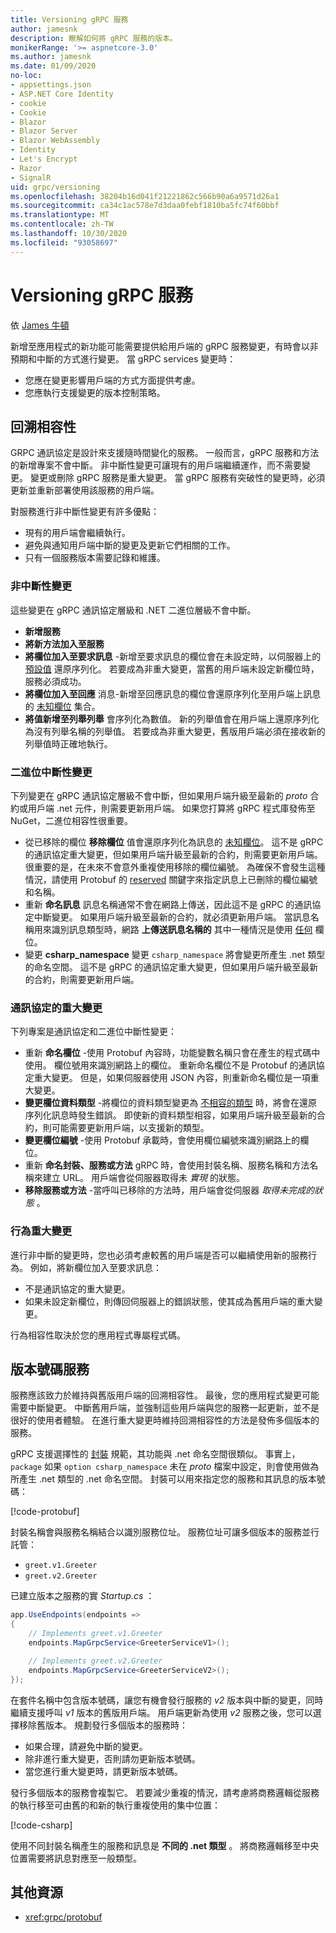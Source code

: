 ```yaml
---
title: Versioning gRPC 服務
author: jamesnk
description: 瞭解如何將 gRPC 服務的版本。
monikerRange: '>= aspnetcore-3.0'
ms.author: jamesnk
ms.date: 01/09/2020
no-loc:
- appsettings.json
- ASP.NET Core Identity
- cookie
- Cookie
- Blazor
- Blazor Server
- Blazor WebAssembly
- Identity
- Let's Encrypt
- Razor
- SignalR
uid: grpc/versioning
ms.openlocfilehash: 38204b16d041f21221862c566b90a6a9571d26a1
ms.sourcegitcommit: ca34c1ac578e7d3daa0febf1810ba5fc74f60bbf
ms.translationtype: MT
ms.contentlocale: zh-TW
ms.lasthandoff: 10/30/2020
ms.locfileid: "93058697"
---
```

# <a name="versioning-grpc-services"></a>Versioning gRPC 服務

依 [James 牛頓](https://twitter.com/jamesnk)

新增至應用程式的新功能可能需要提供給用戶端的 gRPC 服務變更，有時會以非預期和中斷的方式進行變更。 當 gRPC services 變更時：

* 您應在變更影響用戶端的方式方面提供考慮。
* 您應執行支援變更的版本控制策略。

## <a name="backwards-compatibility"></a>回溯相容性

GRPC 通訊協定是設計來支援隨時間變化的服務。 一般而言，gRPC 服務和方法的新增專案不會中斷。 非中斷性變更可讓現有的用戶端繼續運作，而不需要變更。 變更或刪除 gRPC 服務是重大變更。 當 gRPC 服務有突破性的變更時，必須更新並重新部署使用該服務的用戶端。

對服務進行非中斷性變更有許多優點：

* 現有的用戶端會繼續執行。
* 避免與通知用戶端中斷的變更及更新它們相關的工作。
* 只有一個服務版本需要記錄和維護。

### <a name="non-breaking-changes"></a>非中斷性變更

這些變更在 gRPC 通訊協定層級和 .NET 二進位層級不會中斷。

* **新增服務**
* **將新方法加入至服務**
* **將欄位加入至要求訊息** -新增至要求訊息的欄位會在未設定時，以伺服器上的 [預設值](https://developers.google.com/protocol-buffers/docs/proto3#default) 還原序列化。 若要成為非重大變更，當舊的用戶端未設定新欄位時，服務必須成功。
* **將欄位加入至回應** 消息-新增至回應訊息的欄位會還原序列化至用戶端上訊息的 [未知欄位](https://developers.google.com/protocol-buffers/docs/proto3#unknowns) 集合。
* **將值新增至列舉列舉** 會序列化為數值。 新的列舉值會在用戶端上還原序列化為沒有列舉名稱的列舉值。 若要成為非重大變更，舊版用戶端必須在接收新的列舉值時正確地執行。

### <a name="binary-breaking-changes"></a>二進位中斷性變更

下列變更在 gRPC 通訊協定層級不會中斷，但如果用戶端升級至最新的 *proto* 合約或用戶端 .net 元件，則需要更新用戶端。 如果您打算將 gRPC 程式庫發佈至 NuGet，二進位相容性很重要。

* 從已移除的欄位 **移除欄位** 值會還原序列化為訊息的 [未知欄位](https://developers.google.com/protocol-buffers/docs/proto3#unknowns)。 這不是 gRPC 的通訊協定重大變更，但如果用戶端升級至最新的合約，則需要更新用戶端。 很重要的是，在未來不會意外重複使用移除的欄位編號。 為確保不會發生這種情況，請使用 Protobuf 的 [reserved](https://developers.google.com/protocol-buffers/docs/proto3#reserved) 關鍵字來指定訊息上已刪除的欄位編號和名稱。
* 重新 **命名訊息** 訊息名稱通常不會在網路上傳送，因此這不是 gRPC 的通訊協定中斷變更。 如果用戶端升級至最新的合約，就必須更新用戶端。 當訊息名稱用來識別訊息類型時，網路 **上傳送訊息名稱的** 其中一種情況是使用 [任何](https://developers.google.com/protocol-buffers/docs/proto3#any) 欄位。
* 變更 **csharp_namespace** 變更 `csharp_namespace` 將會變更所產生 .net 類型的命名空間。 這不是 gRPC 的通訊協定重大變更，但如果用戶端升級至最新的合約，則需要更新用戶端。

### <a name="protocol-breaking-changes"></a>通訊協定的重大變更

下列專案是通訊協定和二進位中斷性變更：

* 重新 **命名欄位** -使用 Protobuf 內容時，功能變數名稱只會在產生的程式碼中使用。 欄位號用來識別網路上的欄位。 重新命名欄位不是 Protobuf 的通訊協定重大變更。 但是，如果伺服器使用 JSON 內容，則重新命名欄位是一項重大變更。
* **變更欄位資料類型** -將欄位的資料類型變更為 [不相容的類型](https://developers.google.com/protocol-buffers/docs/proto3#updating) 時，將會在還原序列化訊息時發生錯誤。 即使新的資料類型相容，如果用戶端升級至最新的合約，則可能需要更新用戶端，以支援新的類型。
* **變更欄位編號** -使用 Protobuf 承載時，會使用欄位編號來識別網路上的欄位。
* 重新 **命名封裝、服務或方法** gRPC 時，會使用封裝名稱、服務名稱和方法名稱來建立 URL。 用戶端會從伺服器取得未 *實現* 的狀態。
* **移除服務或方法** -當呼叫已移除的方法時，用戶端會從伺服器 *取得未完成的狀態* 。

### <a name="behavior-breaking-changes"></a>行為重大變更

進行非中斷的變更時，您也必須考慮較舊的用戶端是否可以繼續使用新的服務行為。 例如，將新欄位加入至要求訊息：

* 不是通訊協定的重大變更。
* 如果未設定新欄位，則傳回伺服器上的錯誤狀態，使其成為舊用戶端的重大變更。

行為相容性取決於您的應用程式專屬程式碼。

## <a name="version-number-services"></a>版本號碼服務

服務應該致力於維持與舊版用戶端的回溯相容性。 最後，您的應用程式變更可能需要中斷變更。 中斷舊用戶端，並強制這些用戶端與您的服務一起更新，並不是很好的使用者體驗。 在進行重大變更時維持回溯相容性的方法是發佈多個版本的服務。

gRPC 支援選擇性的 [封裝](https://developers.google.com/protocol-buffers/docs/proto3#packages) 規範，其功能與 .net 命名空間很類似。 事實上， `package` 如果 `option csharp_namespace` 未在 *proto* 檔案中設定，則會使用做為所產生 .net 類型的 .net 命名空間。 封裝可以用來指定您的服務和其訊息的版本號碼：

[!code-protobuf[](versioning/sample/greet.v1.proto?highlight=3)]

封裝名稱會與服務名稱結合以識別服務位址。 服務位址可讓多個版本的服務並行託管：

* `greet.v1.Greeter`
* `greet.v2.Greeter`

已建立版本之服務的實 *Startup.cs* ：

```csharp
app.UseEndpoints(endpoints =>
{
    // Implements greet.v1.Greeter
    endpoints.MapGrpcService<GreeterServiceV1>();

    // Implements greet.v2.Greeter
    endpoints.MapGrpcService<GreeterServiceV2>();
});
```

在套件名稱中包含版本號碼，讓您有機會發行服務的 *v2* 版本與中斷的變更，同時繼續支援呼叫 *v1* 版本的舊版用戶端。 用戶端更新為使用 *v2* 服務之後，您可以選擇移除舊版本。 規劃發行多個版本的服務時：

* 如果合理，請避免中斷的變更。
* 除非進行重大變更，否則請勿更新版本號碼。
* 當您進行重大變更時，請更新版本號碼。

發行多個版本的服務會複製它。 若要減少重複的情況，請考慮將商務邏輯從服務的執行移至可由舊的和新的執行重複使用的集中位置：

[!code-csharp[](versioning/sample/GreeterServiceV1.cs?highlight=10,19)]

使用不同封裝名稱產生的服務和訊息是 **不同的 .net 類型** 。 將商務邏輯移至中央位置需要將訊息對應至一般類型。

## <a name="additional-resources"></a>其他資源

* <xref:grpc/protobuf>
